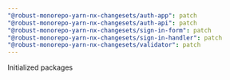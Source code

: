 ```yaml
---
"@robust-monorepo-yarn-nx-changesets/auth-app": patch
"@robust-monorepo-yarn-nx-changesets/auth-api": patch
"@robust-monorepo-yarn-nx-changesets/sign-in-form": patch
"@robust-monorepo-yarn-nx-changesets/sign-in-handler": patch
"@robust-monorepo-yarn-nx-changesets/validator": patch
---
```


Initialized packages
